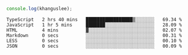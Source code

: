 ```js
console.log(khanguslee);
```

<!--START_SECTION:waka-->

```text
TypeScript   2 hrs 40 mins   █████████████████▒░░░░░░░   69.34 %
JavaScript   1 hr 5 mins     ███████░░░░░░░░░░░░░░░░░░   28.09 %
HTML         4 mins          ▓░░░░░░░░░░░░░░░░░░░░░░░░   02.07 %
Markdown     0 secs          ░░░░░░░░░░░░░░░░░░░░░░░░░   00.31 %
LESS         0 secs          ░░░░░░░░░░░░░░░░░░░░░░░░░   00.10 %
JSON         0 secs          ░░░░░░░░░░░░░░░░░░░░░░░░░   00.09 %
```

<!--END_SECTION:waka-->

<!--
**khanguslee/khanguslee** is a ✨ _special_ ✨ repository because its `README.md` (this file) appears on your GitHub profile.

Here are some ideas to get you started:

- 🔭 I’m currently working on ...
- 🌱 I’m currently learning ...
- 👯 I’m looking to collaborate on ...
- 🤔 I’m looking for help with ...
- 💬 Ask me about ...
- 📫 How to reach me: ...
- 😄 Pronouns: ...
- ⚡ Fun fact: ...
-->
